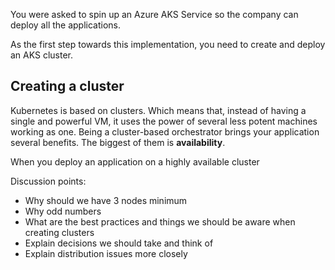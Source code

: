 You were asked to spin up an Azure AKS Service so the company can deploy all the applications.

As the first step towards this implementation, you need to create and deploy an AKS cluster.

## Creating a cluster

Kubernetes is based on clusters. Which means that, instead of having a single and powerful VM, it uses the power of several less potent machines working as one. Being a cluster-based orchestrator brings your application several benefits. The biggest of them is __availability__.

When you deploy an application on a highly available cluster


Discussion points:
- Why should we have 3 nodes minimum
- Why odd numbers
- What are the best practices and things we should be aware when creating clusters
- Explain decisions we should take and think of
- Explain distribution issues more closely
